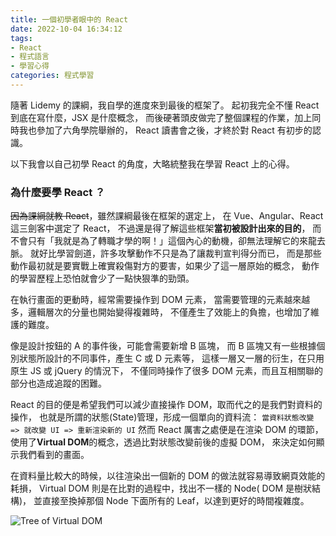 ```yaml
---
title: 一個初學者眼中的 React
date: 2022-10-04 16:34:12
tags:
- React
- 程式語言
- 學習心得
categories: 程式學習
---
```

隨著 Lidemy 的課綱，我自學的進度來到最後的框架了。
起初我完全不懂 React 到底在寫什麼，JSX 是什麼概念，
而後硬著頭皮做完了整個課程的作業，加上同時我也參加了六角學院舉辦的，
React 讀書會之後，才終於對 React 有初步的認識。

以下我會以自己初學 React 的角度，大略統整我在學習 React 上的心得。

### 為什麼要學 React ？
~~因為課綱就教 React~~，雖然課綱最後在框架的選定上，
在 Vue、Angular、React 這三劍客中選定了 React，
不過還是得了解這些框架**當初被設計出來的目的**，
而不會只有「我就是為了轉職才學的啊！」這個內心的動機，卻無法理解它的來龍去脈。
就好比學習劍道，許多攻擊動作不只是為了讓裁判宣判得分而已，
而是那些動作最初就是要實戰上確實殺傷對方的要害，如果少了這一層原始的概念，
動作的學習歷程上恐怕就會少了一點快狠準的勁頭。

在執行畫面的更動時，經常需要操作到 DOM 元素，
當需要管理的元素越來越多，邏輯層次的分量也開始變得複雜時，
不僅產生了效能上的負擔，也增加了維護的難度。

像是設計按鈕的 A 的事件後，可能會需要新增 B 區塊，
而 B 區塊又有一些根據個別狀態所設計的不同事件，產生 C 或 D 元素等，
這樣一層又一層的衍生，在只用原生 JS 或 jQuery 的情況下，
不僅同時操作了很多 DOM 元素，而且互相關聯的部分也造成追蹤的困難。

React 的目的便是希望我們可以減少直接操作 DOM，取而代之的是我們對資料的操作，
也就是所謂的狀態(State)管理，形成一個單向的資料流：
```當資料狀態改變 => 就改變 UI => 重新渲染新的 UI```
然而 React 厲害之處便是在渲染 DOM 的環節，
使用了**Virtual DOM**的概念，透過比對狀態改變前後的虛擬 DOM，
來決定如何顯示我們看到的畫面。

在資料量比較大的時候，以往渲染出一個新的 DOM 的做法就容易導致網頁效能的耗損，
Virtual DOM 則是在比對的過程中，找出不一樣的 Node( DOM 是樹狀結構)，
並直接至換掉那個 Node 下面所有的 Leaf，以達到更好的時間複雜度。

![Tree of Virtual DOM](https://i1.wp.com/programmingwithmosh.com/wp-content/uploads/2018/11/lnrn_0201.png)
